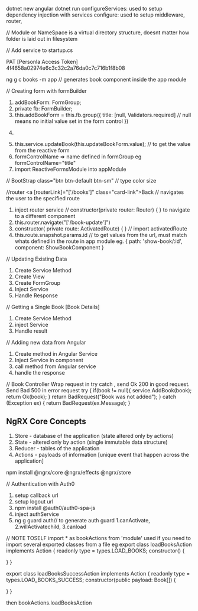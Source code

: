 dotnet new angular
dotnet run
configureServices: used to setup dependency injection with services
configure: used to setup middleware, router,

// Module or NameSpace is a virtual directory structure, doesnt matter how folder is laid out in filesystem

// Add service to startup.cs

PAT [Personla Access Token] 4f4658a02974e6c3c32c2a76da0c7c716b1f8b08

ng g c books -m app // generates book component inside the app module

// Creating form with formBuilder

1.  addBookForm: FormGroup;
2.  private fb: FormBuilder;
3.  this.addBookForm = this.fb.group({
    title: [null, Validators.required] // null means no initial value set in the form control
    })
4.  <form [formGroup]="addBookForm" (ngSubmit)="onSubmit()">
5.  this.service.updateBook(this.updateBookForm.value); // to get the value from the reactive form
6.  formControlName => name defined in formGroup eg formControlName="title"
7.  import ReactiveFormsModule into appModule

// BootStrap
class="btn btn-default btn-sm" // type color size

//router
<a [routerLink]="['/books']" class="card-link">Back</a> // navigates the user to the specified route

1.  inject router service // constructor(private router: Router) { } to navigate to a different component
2.  this.router.navigate("['/book-update']")
3.  constructor( private route: ActivatedRoute) { } // import activatedRoute
4.  this.route.snapshot.params.id // to get values from the url, must match whats defined in the route in app module eg. { path: 'show-book/:id', component: ShowBookComponent }

// Updating Existing Data

1.  Create Service Method
2.  Create View
3.  Create FormGroup
4.  Inject Service
5.  Handle Response

// Getting a Single Book [Book Details]

1.  Create Service Method
2.  inject Service
3.  Handle result

// Adding new data from Angular

1.  Create method in Angular Service
2.  Inject Service in component
3.  call method from Angular service
4.  handle the response

// Book Controller
Wrap request in try catch , send Ok 200 in good request. Send Bad 500 in error request
try
{
if(book != null){
service.AddBook(book);
return Ok(book);
}
return BadRequest("Book was not added");
}
catch (Exception ex)
{
return BadRequest(ex.Message);
}

## NgRX Core Concepts

1.  Store - database of the application (state altered only by actions)
2.  State - altered only by action (single immutable data structure)
3.  Reducer - tables of the application
4.  Actions - payloads of information [unique event that happen across the application]

npm install @ngrx/core @ngrx/effects @ngrx/store

// Authentication with Auth0

1.  setup callback url
2.  setup logout url
3.  npm install @auth0/auth0-spa-js
4.  inject authService
5.  ng g guard auth// to generate auth guard 1.canActivate, 2.willActivatechild, 3.canload

// NOTE TOSELF
import \* as bookActions from 'module' used if you need to import several exported classes from a file
eg export class loadBooksAction implements Action {
readonly type = types.LOAD_BOOKS;
constructor() {

}
}

export class loadBooksSuccessAction implements Action {
readonly type = types.LOAD_BOOKS_SUCCESS;
constructor(public payload: Book[]) {

}
}

then bookActions.loadBooksAction

